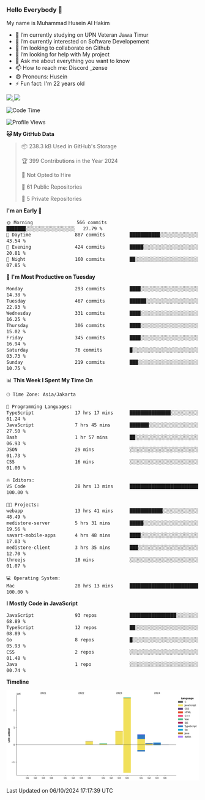 ### Hello Everybody 👋

My name is Muhammad Husein Al Hakim

- 🔭 I’m currently studying on UPN Veteran Jawa Timur
- 🌱 I’m currently interested on Software Developement
- 👯 I’m looking to collaborate on Github
- 🤔 I’m looking for help with My project
- 💬 Ask me about everything you want to know
- 📫 How to reach me: Discord _zense
- 😄 Pronouns: Husein
- ⚡ Fun fact: I'm 22 years old

<p align="left">
<a href="https://github.com/huseinhq">
  <img height="180em" src="https://github-readme-stats-eight-theta.vercel.app/api?username=huseinhq&show_icons=true&theme=algolia&include_all_commits=true&count_private=true"/>
  <img height="180em" src="https://github-readme-stats-eight-theta.vercel.app/api/top-langs/?username=huseinhq&layout=compact&langs_count=8&theme=algolia"/>
</a>
</p>

<!--START_SECTION:waka-->
![Code Time](http://img.shields.io/badge/Code%20Time-1%2C501%20hrs%2046%20mins-blue)

![Profile Views](http://img.shields.io/badge/Profile%20Views-0-blue)

**🐱 My GitHub Data** 

> 📦 238.3 kB Used in GitHub's Storage 
 > 
> 🏆 399 Contributions in the Year 2024
 > 
> 🚫 Not Opted to Hire
 > 
> 📜 61 Public Repositories 
 > 
> 🔑 5 Private Repositories 
 > 
**I'm an Early 🐤** 

```text
🌞 Morning                566 commits         ███████░░░░░░░░░░░░░░░░░░   27.79 % 
🌆 Daytime                887 commits         ███████████░░░░░░░░░░░░░░   43.54 % 
🌃 Evening                424 commits         █████░░░░░░░░░░░░░░░░░░░░   20.81 % 
🌙 Night                  160 commits         ██░░░░░░░░░░░░░░░░░░░░░░░   07.85 % 
```
📅 **I'm Most Productive on Tuesday** 

```text
Monday                   293 commits         ████░░░░░░░░░░░░░░░░░░░░░   14.38 % 
Tuesday                  467 commits         ██████░░░░░░░░░░░░░░░░░░░   22.93 % 
Wednesday                331 commits         ████░░░░░░░░░░░░░░░░░░░░░   16.25 % 
Thursday                 306 commits         ████░░░░░░░░░░░░░░░░░░░░░   15.02 % 
Friday                   345 commits         ████░░░░░░░░░░░░░░░░░░░░░   16.94 % 
Saturday                 76 commits          █░░░░░░░░░░░░░░░░░░░░░░░░   03.73 % 
Sunday                   219 commits         ███░░░░░░░░░░░░░░░░░░░░░░   10.75 % 
```


📊 **This Week I Spent My Time On** 

```text
🕑︎ Time Zone: Asia/Jakarta

💬 Programming Languages: 
TypeScript               17 hrs 17 mins      ███████████████░░░░░░░░░░   61.24 % 
JavaScript               7 hrs 45 mins       ███████░░░░░░░░░░░░░░░░░░   27.50 % 
Bash                     1 hr 57 mins        ██░░░░░░░░░░░░░░░░░░░░░░░   06.93 % 
JSON                     29 mins             ░░░░░░░░░░░░░░░░░░░░░░░░░   01.73 % 
CSS                      16 mins             ░░░░░░░░░░░░░░░░░░░░░░░░░   01.00 % 

🔥 Editors: 
VS Code                  28 hrs 13 mins      █████████████████████████   100.00 % 

🐱‍💻 Projects: 
webapp                   13 hrs 41 mins      ████████████░░░░░░░░░░░░░   48.49 % 
medistore-server         5 hrs 31 mins       █████░░░░░░░░░░░░░░░░░░░░   19.56 % 
savart-mobile-apps       4 hrs 48 mins       ████░░░░░░░░░░░░░░░░░░░░░   17.03 % 
medistore-client         3 hrs 35 mins       ███░░░░░░░░░░░░░░░░░░░░░░   12.70 % 
threejs                  18 mins             ░░░░░░░░░░░░░░░░░░░░░░░░░   01.07 % 

💻 Operating System: 
Mac                      28 hrs 13 mins      █████████████████████████   100.00 % 
```

**I Mostly Code in JavaScript** 

```text
JavaScript               93 repos            █████████████████░░░░░░░░   68.89 % 
TypeScript               12 repos            ██░░░░░░░░░░░░░░░░░░░░░░░   08.89 % 
Go                       8 repos             █░░░░░░░░░░░░░░░░░░░░░░░░   05.93 % 
CSS                      2 repos             ░░░░░░░░░░░░░░░░░░░░░░░░░   01.48 % 
Java                     1 repo              ░░░░░░░░░░░░░░░░░░░░░░░░░   00.74 % 
```



**Timeline**

![Lines of Code chart](https://raw.githubusercontent.com/HuseinHQ/HuseinHQ/main/assets/bar_graph.png)


 Last Updated on 06/10/2024 17:17:39 UTC
<!--END_SECTION:waka-->
